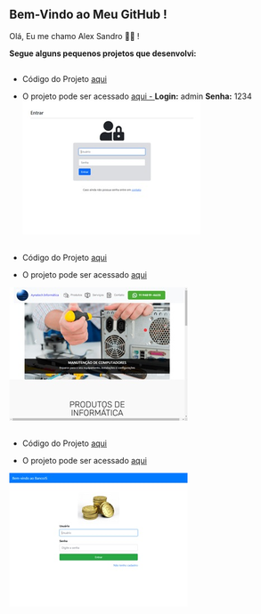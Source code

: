 ## Bem-Vindo ao Meu GitHub !

Olá, Eu me chamo Alex Sandro 👋🙂 !

**Segue alguns pequenos projetos que desenvolvi:**
##
* Código do Projeto [aqui](https://github.com/alexNetBeans/alexNetBeans)

* O projeto pode ser acessado [aqui - ](https://alexnetbeans.github.io/alexNetBeans)
**Login:** admin
**Senha:** 1234
![image](https://github.com/alexNetBeans/alexNetBeans/blob/main/images/001.jpg?raw=true)
##
* Código do Projeto [aqui](https://github.com/alexNetBeans/MyCodes)

* O projeto pode ser acessado [aqui](https://alexnetbeans.github.io/MyCodes/)

![image](https://github.com/alexNetBeans/alexNetBeans/blob/main/images/002.jpg?raw=true)
##
* Código do Projeto [aqui](https://github.com/alexNetBeans/bancojs)

* O projeto pode ser acessado [aqui](https://alexnetbeans.github.io/bancojs/views/login.html)

![image](https://github.com/alexNetBeans/alexNetBeans/blob/main/images/003.jpg?raw=true)

<!---
alexNetBeans/alexNetBeans is a ✨ special ✨ repository because its `README.md` (this file) appears on your GitHub profile.
You can click the Preview link to take a look at your changes.
--->
